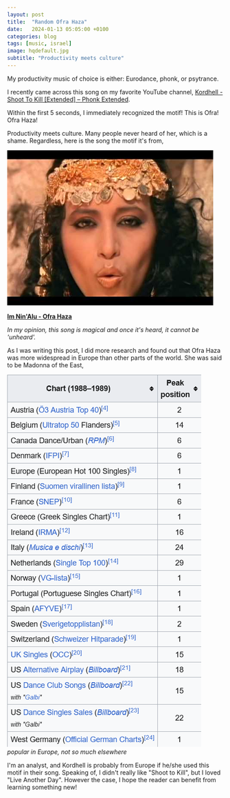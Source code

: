 ```yaml
---
layout: post
title:  "Random Ofra Haza"
date:   2024-01-13 05:05:00 +0100
categories: blog
tags: [music, israel]
image: hqdefault.jpg
subtitle: "Productivity meets culture"
---
```


My productivity music of choice is either: Eurodance, phonk, or psytrance.

I recently came across this song on my favorite YouTube channel, [Kordhell - Shoot To Kill [Extended] – Phonk Extended](https://www.youtube.com/watch?v=d774nUbG0jY). 

Within the first 5 seconds, I immediately recognized the motif! This is Ofra! Ofra Haza!

Productivity meets culture. Many people never heard of her, which is a shame. Regardless, here is the song the motif it's from,

![hqdefault.jpg](./hqdefault.jpg)

**[Im Nin'Alu - Ofra Haza](https://www.youtube.com/watch?v=ZRnzTTYk7_Q)**

*In my opinion, this song is magical and once it's heard, it cannot be 'unheard'.*

As I was writing this post, I did more research and found out that Ofra Haza was more widespread in Europe than other parts of the world. She was said to be Madonna of the East,

![Wiki](./Wiki.png)  
*popular in Europe, not so much elsewhere*

I'm an analyst, and Kordhell is probably from Europe if he/she used this motif in their song. Speaking of, I didn't really like "Shoot to Kill", but I loved "Live Another Day". However the case, I hope the reader can benefit from learning something new! 
